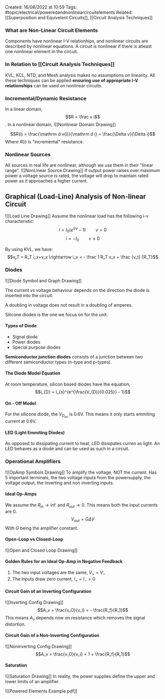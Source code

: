 Created: 16/08/2022 at 10:59
Tags: #topic/electrical/poweredandnonlinearcircuitelements 
Related: [[Superposition and Equivelent Circuits]], [[Circuit Analysis Techniques]]

### What are Non-Linear Circuit Elements
Components have nonlinear I-V relationhips, and nonlinear circuits are described by nonlinear equations.
A circuit is nonlinear if there is atleast one nonlinear element in the circuit.

### In Relation to [[Circuit Analysis Techniques]]
KVL, KCL, NTD, and Mesh analysis makes no assumptions on linearity. All these techniques can be applied **ensuring use of appropriate I-V relationships** can be used on nonlinear circuits.

### Incremental/Dynamic Resistance
In a linear domain, $$R = \frac v i$$.
In a nonlinear domain,
![[Nonlinear Domain Drawing]]

$$R(i) = \frac{\mathrm d v(i)}{\mathrm d i} = \frac{\Delta v}{\Delta i}$$
Where $R(i)$ is "incremental" resistance.

### Nonlinear Sources
All sources in real life are nonlinear, although we use them in their "linear range". 
![[NonLinear Source Drawing]]
If output power raises over maximum power a voltage source is rated, the voltage will drop to maintain rated power as it approaches a higher current.

## Graphical (Load-Line) Analysis of Non-linear Circuit
![[Load Line  Drawing]]
Assume the nonlinear load has the following i-v characteristic:
$$i = I_0(e^{\alpha v} -1) \qquad v > 0$$ 
$$i = -I_0 \qquad v \leq 0$$

By using KVL, we have:
$$v_T = R_T i_x+v_x \rightarrow i_x = - \frac 1 R_T v_x + \frac {v_t} {R_T}$$

### Diodes
![[Diode Symbol and Graph Drawing]]

The current vs voltage behaviour depends on the direction the diode is inserted into the circuit.

A doubling in voltage does not result in a doubling of amperes.

Silicone diodes is the one we focus on for the unit.

#### Types of Diode
- Signal diode
- Power diodes
- Special purpose diodes

**Semiconductor junction diodes** consists of a junction between two different semiconductor types (n-type and p-types).

#### The Diode Model Equation
At room temperature, silicon based diodes have the equation,
$$i_{D} = I_{s}^{e^{\frac{V_{D}}{0.025}} - 1}$$

#### On - Off Model
For the silicone diode, the $V_{D_{on}}$ is 0.6V. This means it only starts emmiting current at 0.6V.

#### LED (Light Emmiting Diodes)
As opposed to dissipating current to heat, LED dissipates curren as light. An LED behaves as a diode and can be used as such in a circuit.

### Operational Amplifiers
![[OpAmp Symbols Drawing]]
To amplify the voltage, NOT the current. Has 5 important terminals, the two voltage inputs from the powersupply, the voltage output, the inverting and non inverting inputs.

#### Ideal Op-Amps
We assume the $R_{in} \rightarrow \inf$ and $R_{out} \rightarrow 0$.
This means both the input currents are 0.
$$V_{out} = G \Delta V$$
With $G$ being the amplifier constant.

#### Open-Loop vs Closed-Loop
![[Open and Closed Loop Drawing]]

#### Golden Rules for an Ideal Op-Amp in Negative Feedback
1. The two input voltages are the same, $V_+ = V_-$
2. The inputs draw zero current, $I_+ = I_- = 0$

#### Circuit Gain of an Inverting Configuration
![[Inverting Config Drawing]]
$$A_v = \frac{v_O}{v_i} = - \frac{R_f}{R_1}$$
This means $A_v$ depends now on resistance which removes the signal distortion.

#### Circuit Gain of a Non-Inverting Configuration
![[Noninverting Config Drawing]]
$$A_v = \frac{v_O}{v_i} = 1 + \frac{R_f}{R_1}$$

#### Saturation
![[Saturation Drawing]]
In reality, the power supplies define the upper and lower limits of an amplifier.

![[Powered Elements Example.pdf]]